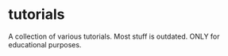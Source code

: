 # tutorials



A collection of various tutorials. Most stuff is outdated. ONLY for educational purposes. 
